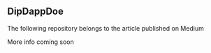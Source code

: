 DipDappDoe
---

The following repository belongs to the article published on Medium

More info coming soon
